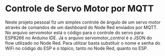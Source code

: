 #  Controle de Servo Motor por MQTT
Neste projeto pessoal fiz um simples controle de ângulo de um servo motor através de comandos de um dashboard do Node Red enviados por MQTT.
No arquivo servomotor está o código para o controle do servo para ESP8266 no Arduino IDE.
Já o arquivo servomotor_control é o JSON do flow utilizado no Node Red.
Para utilizar basta substituir o nome e senha do WiFi no código do ESP e o tópico, tanto no Node Red, quanto no ESP.
